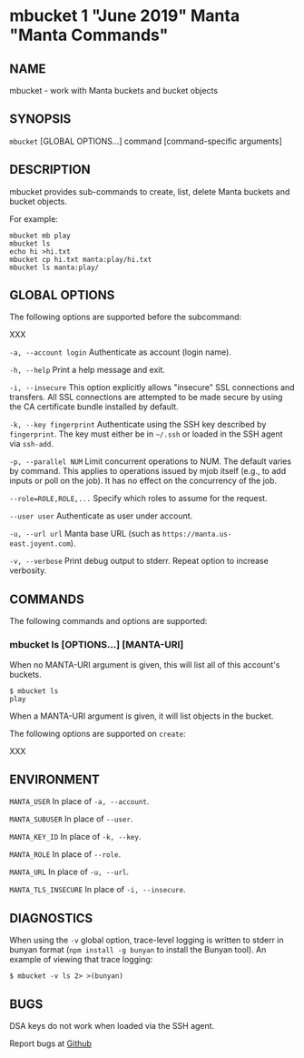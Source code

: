 # mbucket 1 "June 2019" Manta "Manta Commands"

## NAME

mbucket - work with Manta buckets and bucket objects

## SYNOPSIS

`mbucket` [GLOBAL OPTIONS...] command [command-specific arguments]

## DESCRIPTION

mbucket provides sub-commands to create, list, delete Manta buckets and
bucket objects.

For example:

    mbucket mb play
    mbucket ls
    echo hi >hi.txt
    mbucket cp hi.txt manta:play/hi.txt
    mbucket ls manta:play/

## GLOBAL OPTIONS

The following options are supported before the subcommand:

XXX

`-a, --account login`
  Authenticate as account (login name).

`-h, --help`
  Print a help message and exit.

`-i, --insecure`
  This option explicitly allows "insecure" SSL connections and transfers.  All
  SSL connections are attempted to be made secure by using the CA certificate
  bundle installed by default.

`-k, --key fingerprint`
  Authenticate using the SSH key described by `fingerprint`.  The key must
  either be in `~/.ssh` or loaded in the SSH agent via `ssh-add`.

`-p, --parallel NUM`
  Limit concurrent operations to NUM. The default varies by command. This
  applies to operations issued by mjob itself (e.g., to add inputs or poll on
  the job). It has no effect on the concurrency of the job.

`--role=ROLE,ROLE,...`
  Specify which roles to assume for the request.

`--user user`
  Authenticate as user under account.

`-u, --url url`
  Manta base URL (such as `https://manta.us-east.joyent.com`).

`-v, --verbose`
  Print debug output to stderr.  Repeat option to increase verbosity.

## COMMANDS

The following commands and options are supported:

### mbucket ls [OPTIONS...] [MANTA-URI]

When no MANTA-URI argument is given, this will list all of this account's
buckets.

```
$ mbucket ls
play
```

When a MANTA-URI argument is given, it will list objects in the bucket.

The following options are supported on `create`:

XXX


## ENVIRONMENT

`MANTA_USER`
  In place of `-a, --account`.

`MANTA_SUBUSER`
  In place of `--user`.

`MANTA_KEY_ID`
  In place of `-k, --key`.

`MANTA_ROLE`
  In place of `--role`.

`MANTA_URL`
  In place of `-u, --url`.

`MANTA_TLS_INSECURE`
  In place of `-i, --insecure`.


## DIAGNOSTICS

When using the `-v` global option, trace-level logging is written to stderr
in bunyan format (`npm install -g bunyan` to install the Bunyan tool).
An example of viewing that trace logging:

    $ mbucket -v ls 2> >(bunyan)


## BUGS

DSA keys do not work when loaded via the SSH agent.

Report bugs at [Github](https://github.com/joyent/node-manta/issues)
